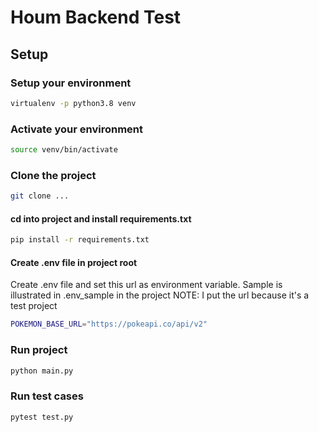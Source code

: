 # Houm Backend Test

## Setup

### Setup your environment

```bash
virtualenv -p python3.8 venv
```

### Activate your environment

```bash
source venv/bin/activate
```

### Clone the project

```bash
git clone ...
```

#### cd into project and install requirements.txt

```bash
pip install -r requirements.txt
```

#### Create .env file in project root
Create .env file and set this url as environment variable. Sample is illustrated in .env_sample in the project
NOTE: I put the url because it's a test project
```bash
POKEMON_BASE_URL="https://pokeapi.co/api/v2"
```

### Run project

```bash
python main.py
```

### Run test cases

```bash
pytest test.py  
```